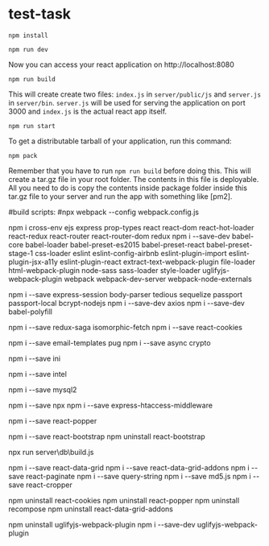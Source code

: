 # test-task

	npm install

	npm run dev
Now you can access your react application on http://localhost:8080


	npm run build
This will create create two files: `index.js` in `server/public/js` and `server.js` in `server/bin`.
`server.js` will be used for serving the application on port 3000 and `index.js` is the actual react app itself.

	npm run start

To get a distributable tarball of your application, run this command:

    npm pack

Remember that you have to run `npm run build` before doing this. This will create a tar.gz file in your root folder. The contents in this file is deployable. All you need to do is copy the contents inside package folder inside this tar.gz file to your server and run the app with something like [pm2].



#build scripts:
#npx webpack --config webpack.config.js

npm i cross-env ejs express prop-types react react-dom react-hot-loader react-redux react-router react-router-dom redux
npm i --save-dev babel-core babel-loader babel-preset-es2015 babel-preset-react babel-preset-stage-1 css-loader eslint eslint-config-airbnb eslint-plugin-import eslint-plugin-jsx-a11y eslint-plugin-react extract-text-webpack-plugin file-loader html-webpack-plugin node-sass sass-loader style-loader uglifyjs-webpack-plugin webpack webpack-dev-server webpack-node-externals


npm i --save express-session body-parser tedious sequelize passport passport-local bcrypt-nodejs
npm i --save-dev axios
npm i --save-dev babel-polyfill

npm i --save redux-saga isomorphic-fetch
npm i --save react-cookies

npm i --save email-templates pug
npm i --save async crypto

npm i --save ini

npm i --save intel

npm i --save mysql2

npm i --save npx
npm i --save express-htaccess-middleware

npm i --save react-popper

npm i --save react-bootstrap
npm uninstall react-bootstrap

npx run server\db\build.js

npm i --save react-data-grid
npm i --save react-data-grid-addons
npm i --save react-paginate
npm i --save query-string
npm i --save md5.js
npm i --save react-cropper


npm uninstall react-cookies
npm uninstall react-popper
npm uninstall recompose
npm uninstall react-data-grid-addons

npm uninstall uglifyjs-webpack-plugin
npm i --save-dev uglifyjs-webpack-plugin